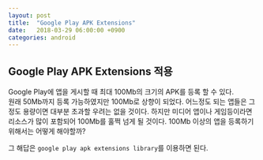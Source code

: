 ```yaml
---
layout: post
title:  "Google Play APK Extensions"
date:   2018-03-29 06:00:00 +0900
categories: android
---
```


## Google Play APK Extensions 적용
Google Play에 앱을 게시할 때 최대 100Mb의 크기의 APK를 등록 할 수 있다.<br>원래 50Mb까지 등록 가능하였지만 100Mb로 상향이 되었다. 어느정도 되는 앱들은 그정도 용량이면 대부분 초과할 우려는 없을 것이다. 하지만 미디어 앱이나 게임등이라면 리소스가 많이 포함되어 100Mb를 훌쩍 넘게 될 것이다. 100Mb 이상의 앱을 등록하기 위해서는 어떻게 해야할까?

그 해답은 `google play apk extensions library`를 이용하면 된다.
